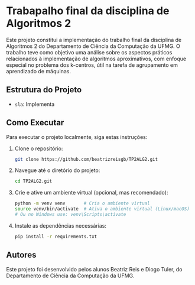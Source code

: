 # Trabapalho final da disciplina de Algoritmos 2

Este projeto constitui a implementação do trabalho final da disciplina de Algoritmos 2 do Departamento de Ciência da Computação da UFMG. O trabalho teve como objetivo uma análise sobre os aspectos práticos relacionados à implementação de algoritmos aproximativos, com enfoque especial no problema dos k-centros, útil na tarefa de agrupamento em aprendizado de máquinas.


## Estrutura do Projeto

- `sla`: Implementa 

## Como Executar

Para executar o projeto localmente, siga estas instruções:

1. Clone o repositório:

   ```bash
   git clone https://github.com/beatrizreisgb/TP2ALG2.git

2. Navegue até o diretório do projeto:

   ```bash
   cd TP2ALG2.git

3. Crie e ative um ambiente virtual (opcional, mas recomendado):
   ```bash
   python -m venv venv       # Cria o ambiente virtual
   source venv/bin/activate  # Ativa o ambiente virtual (Linux/macOS)
   # Ou no Windows use: venv\Scripts\activate

4. Instale as dependências necessárias:
   ```bash
   pip install -r requirements.txt


## Autores

Este projeto foi desenvolvido pelos alunos Beatriz Reis e Diogo Tuler, do Departamento de Ciência da Computação da UFMG.